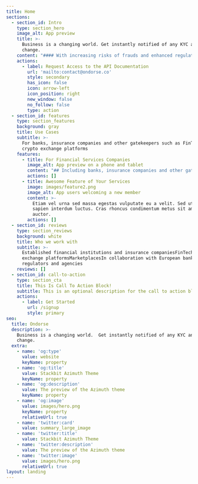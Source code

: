 ```yaml
---
title: Home
sections:
  - section_id: Intro
    type: section_hero
    image_alt: App preview
    title: >-
      Business is a changing world. Get instantly notified of any KYC and KYB
      change.
    content: "#### With increasing risks of frauds and enhanced regulatory obligations, access to real time corporate information is key.\_ \n\n#### Ondorse’s always up to date information coupled with an asset freeze screening tool helps financial institutions, insurance companies, crypto platforms and marketplaces continuously monitor relevant KYB information and make compliance more effective.\n"
    actions:
      - label: Request Access to the API Documentation
        url: 'mailto:contact@ondorse.co'
        style: secondary
        has_icon: false
        icon: arrow-left
        icon_position: right
        new_window: false
        no_follow: false
        type: action
  - section_id: features
    type: section_features
    background: gray
    title: Use Cases
    subtitle: >-
      For banks, insurance companies and other gatekeepers such as FinTechs and
      crypto exchange platforms
    features:
      - title: For Financial Services Companies
        image_alt: App preview on a phone and tablet
        content: "## Including banks, insurance companies and other gatekeepers such as FinTechs and crypto exchange platforms.\n\n#### Are you struggling with the manual and burdensome processes induced by the KYC refresh ? \n\nOndorse automatically populates your back office tool with the most up to date company information on the corporate customers you are engaged with.\n\n#### Have you ever been up at night worrying about having shell companies amongst your corporate customers ? \n\nOndorse continuously monitors events affecting the KYB of your users and pushes you notifications in case of important corporate information updates, such as a UBO, shareholder or legal representative change.\n\n#### Have you ever worried about being late on freezing the assets of one of your customers ? \n\nOndorse pushes you alerts in case of a true asset freeze match involving a connection (UBO, shareholder or legal representative) associated with one of your customers.\_ With our screening tool fed with permanently refreshed information, you can now immediately comply with all your asset freeze obligations and associated direct and indirect AML-CFT risks.\n"
        actions: []
      - title: Awesome Feature of Your Services
        image: images/feature2.png
        image_alt: App users welcoming a new member
        content: >-
          Etiam vel urna sed massa egestas vulputate eu a velit. Sed ut nisl nec
          sapien interdum luctus. Cras rhoncus condimentum metus sit amet
          auctor.
        actions: []
  - section_id: reviews
    type: section_reviews
    background: white
    title: Who we work with
    subtitle: >-
      Established financial institutions and insurance companiesFinTechsCrypto
      exchange platformsMarketplacesIn collaboration with European banking
      regulators and agencies
    reviews: []
  - section_id: call-to-action
    type: section_cta
    title: This Is Call To Action Block!
    subtitle: This is an optional description for the call to action block.
    actions:
      - label: Get Started
        url: /signup
        style: primary
seo:
  title: Ondorse
  description: >-
    Business is a changing world.  Get instantly notified of any KYC and KYB
    change.
  extra:
    - name: 'og:type'
      value: website
      keyName: property
    - name: 'og:title'
      value: Stackbit Azimuth Theme
      keyName: property
    - name: 'og:description'
      value: The preview of the Azimuth theme
      keyName: property
    - name: 'og:image'
      value: images/hero.png
      keyName: property
      relativeUrl: true
    - name: 'twitter:card'
      value: summary_large_image
    - name: 'twitter:title'
      value: Stackbit Azimuth Theme
    - name: 'twitter:description'
      value: The preview of the Azimuth theme
    - name: 'twitter:image'
      value: images/hero.png
      relativeUrl: true
layout: landing
---
```

